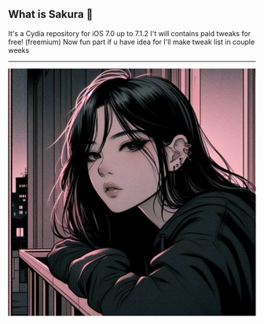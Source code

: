 ## What is Sakura 🌸

It's a Cydia repository for iOS 7.0 up to 7.1.2
I't will contains paid tweaks for free! (freemium)
Now fun part if u have idea for 
I'll make tweak list in couple weeks


---
![CydiaIcon](Icons/CydiaIcon.png)
